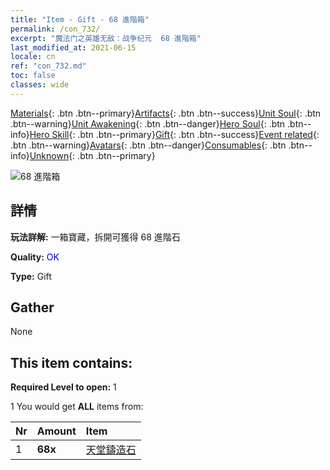 ```yaml
---
title: "Item - Gift - 68 進階箱"
permalink: /con_732/
excerpt: "魔法门之英雄无敌：战争纪元  68 進階箱"
last_modified_at: 2021-06-15
locale: cn
ref: "con_732.md"
toc: false
classes: wide
---
```

 [Materials](/ItemsCN/){: .btn .btn--primary}[Artifacts](/ItemsCN/Artifacts/){: .btn .btn--success}[Unit Soul](/ItemsCN/UnitSoul/){: .btn .btn--warning}[Unit Awakening](/ItemsCN/UnitAwakening/){: .btn .btn--danger}[Hero Soul](/ItemsCN/HeroSoul/){: .btn .btn--info}[Hero Skill](/ItemsCN/HeroSkill/){: .btn .btn--primary}[Gift](/ItemsCN/Gift/){: .btn .btn--success}[Event related](/ItemsCN/Events/){: .btn .btn--warning}[Avatars](/ItemsCN/Avatars/){: .btn .btn--danger}[Consumables](/ItemsCN/Consumables/){: .btn .btn--info}[Unknown](/ItemsCN/Unknown/){: .btn .btn--primary}

 ![68 進階箱](/images/t/i_tool_30262.png)

## 詳情
 **玩法詳解:** 一箱寶藏，拆開可獲得 68 進階石

 **Quality:** <span style="color: #0000CD">OK</span>

 **Type:** Gift

## Gather

  None

## This item contains:

 **Required Level to open:** 1

 1 You would get **ALL** items  from:

  | Nr | Amount |     Item    |
  |:---|:-------|:------------|
  | 1 |  **68x** | [天堂鑄造石](/cn/Items/art_188/) |  | 
